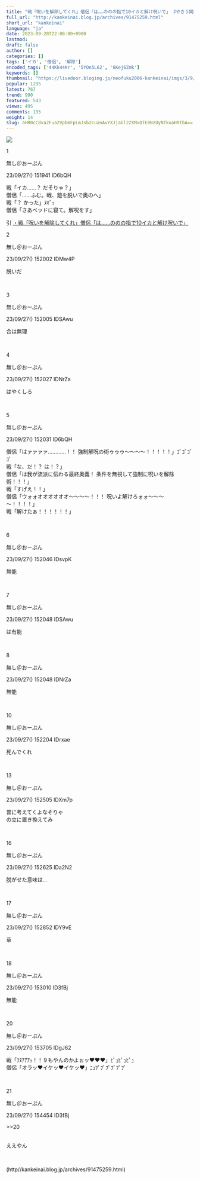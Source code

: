 ```yaml
---
title: "戦「呪いを解除してくれ」僧侶「は……ののの指で10イカと解け呪いで」 Jやきう関@おんJ"
full_url: "http://kankeinai.blog.jp/archives/91475259.html"
short_url: "kankeinai"
language: "ja"
date: 2023-09-28T22:08:00+0900
lastmod: 
draft: false
author: []
categories: []
tags: ['イカ', '僧侶', '解除']
encoded_tags: ['44Kk44Kr', '5YOn5L62', '6Kej6Zmk']
keywords: []
thumbnail: "https://livedoor.blogimg.jp/neofuku2006-kankeinai/imgs/3/9/392b4a3f-s.jpg"
popular: 1295
latest: 767
trend: 990
featured: 543
views: 495
comments: 135
weight: 14
slug: aHR0cC8va2Fua2VpbmFpLmJsb2cuanAvYXJjaGl2ZXMvOTE0NzUyNTkuaHRtbA==
---
```


![](https://livedoor.blogimg.jp/neofuku2006-kankeinai/imgs/3/9/392b4a3f-s.jpg)

<div><p class='t_h'>1 <p>無し＠おーぷん</p> <p> 23/09/27() 151941 ID6bQH</p></p><p class='t_b'> 戦「イカ……？ だそりゃ？」<br>僧侶「……ふむ。戦、鎧を脱いで奥のへ」<br>戦「？ かった」ﾇｷﾞｯ<br>僧侶「さあベッドに寝て。解呪をす」 </p><p>引 <a href='http//2chspa.com/thread/livejupiter/1695795581' target='_blank'>・</a><a href='https//hayabusa.open2ch.net/test/read.cgi/livejupiter/1695795581/' target='_blank'>戦「呪いを解除してくれ」僧侶「は……ののの指で10イカと解け呪いで」</a></p><p class='t_h'>2 <p>無し＠おーぷん</p> <p> 23/09/27() 152002 IDMw4P</p></p> <p class='t_b'> 脱いだ </p><br> <p class='t_h'>3 <p>無し＠おーぷん</p> <p> 23/09/27() 152005 IDSAwu</p></p> <p class='t_b'> 合は無理 </p><br> <p class='t_h'>4 <p>無し＠おーぷん</p> <p> 23/09/27() 152027 IDNrZa</p></p> <p class='t_b'> はやくしろ </p><br> <p class='t_h'>5 <p>無し＠おーぷん</p> <p> 23/09/27() 152031 ID6bQH</p></p> <p class='t_b'> 僧侶「はァァァァ…………！！ 強制解呪の術ゥゥゥ～～～～！！！！！」ｺﾞｺﾞｺﾞｺﾞ<br>戦「な、だ！？ は！？」<br>僧侶「は我が流派に伝わる最終奥義！ 条件を無視して強制に呪いを解除術！！！」<br>戦「すげえ！！」<br>僧侶「ウォォオオオオオオ～～～～！！！ 呪いよ解けろォォ～～～～！！！！」<br>戦「解けたぁ！！！！！！」 </p><br> <p class='t_h'>6 <p>無し＠おーぷん</p> <p> 23/09/27() 152046 IDsvpK</p></p> <p class='t_b'> 無能 </p><br> <p class='t_h'>7 <p>無し＠おーぷん</p> <p> 23/09/27() 152048 IDSAwu</p></p> <p class='t_b'> は有能 </p><br> <p class='t_h'>8 <p>無し＠おーぷん</p> <p> 23/09/27() 152048 IDNrZa</p></p> <p class='t_b'> 無能 </p><br> <p class='t_h'>10 <p>無し＠おーぷん</p> <p> 23/09/27() 152204 IDrxae</p></p> <p class='t_b'> 死んでくれ </p><br> <p class='t_h'>13 <p>無し＠おーぷん</p> <p> 23/09/27() 152505 IDXm7p</p></p> <p class='t_b'> 普に考えてくよなそりゃ<br>の立に置き換えてみ </p><br> <p class='t_h'>16 <p>無し＠おーぷん</p> <p> 23/09/27() 152625 IDa2N2</p></p> <p class='t_b'> 脱がせた意味は... </p><br> <p class='t_h'>17 <p>無し＠おーぷん</p> <p> 23/09/27() 152852 IDY9vE</p></p> <p class='t_b'> 草 </p><br> <p class='t_h'>18 <p>無し＠おーぷん</p> <p> 23/09/27() 153010 ID3fBj</p></p> <p class='t_b'> 無能 </p><br> <p class='t_h'>20 <p>無し＠おーぷん</p> <p> 23/09/27() 153705 IDgJ62</p></p> <p class='t_b'>戦「ﾌﾇｱｱｱｯ！！９もやんのかよぉッ❤❤❤」ﾋﾟｭﾋﾟｭﾋﾟｭ<br>僧侶「オラッ❤イケッ❤イケッ❤」ﾆｭﾌﾟﾌﾟﾌﾟﾌﾟﾌﾟﾌﾟ</p><br> <p class='t_h'>21 <p>無し＠おーぷん</p> <p> 23/09/27() 154454 ID3fBj</p></p> <p class='t_b'> <p class='anchor'>>>20</p><br>ええやん </p><br> <img border='0' width='1' height='1' src='https//www10.a8.net/0.gif?a8mat=2BJK9W+3WIBJM+249K+BWGDT' alt=''> </div>

(http//kankeinai.blog.jp/archives/91475259.html)
